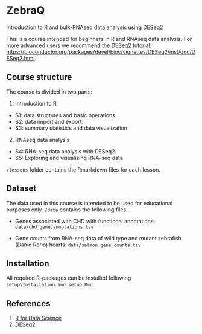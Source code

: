 # ZebraQ

Introduction to R and bulk-RNAseq data analysis using DESeq2

This is a course intended for beginners in R and RNAseq data analysis. For more advanced users we recommend the DESeq2 tutorial: <https://bioconductor.org/packages/devel/bioc/vignettes/DESeq2/inst/doc/DESeq2.html>.

## Course structure

The course is divided in two parts:

1.  Introduction to R

-   S1: data structures and basic operations.
-   S2: data import and export.
-   S3: summary statistics and data visualization

2.  RNAseq data analysis

-   S4: RNA-seq data analysis with DESeq2.
-   S5: Exploring and visualizing RNA-seq data

`/lessons` folder contains the Rmarkdown files for each lesson.

## Dataset

The data used in this course is intended to be used for educational purposes only. `/data` contains the following files:

-   Genes associated with CHD with functional annotations: `data/chd_gene.annotations.tsv`

-   Gene counts from RNA-seq data of wild type and mutant zebrafish (Danio Rerio) hearts: `data/salmon.gene_counts.tsv`

## Installation

All required R-packages can be installed following `setup\Installation_and_setup.Rmd`.

## References

1.  [R for Data Science](https://r4ds.had.co.nz/)
2.  [DESeq2](https://bioconductor.org/packages/release/bioc/html/DESeq2.html)
